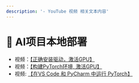 ```yaml
---
description: '- YouTube 视频 相关文本内容'
---
```


# 💠 AI项目本地部署

* 视频：[【正确安装驱动，激活GPU】](https://youtu.be/QuRvlo\_woBA)
* 视频：[【构建PyTorch环境, 激活GPU】](https://youtu.be/oc57V1rV7-4)
* 视频:   [【在VS Code 和 PyCharm 中运行 PyTorch】](https://youtu.be/z6Q02eLiAJU)
